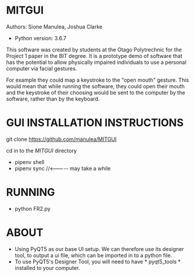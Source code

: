 # MITGUI
Authors: Sione Manulea, Joshua Clarke
- Python version: 3.6.7

This software was created by students at the Otago Polytrechnic for the Project 1 paper in the BIT degree. It is a prototype demo of software that has the potential to allow physically impaired individuals to use a personal computer via facial gestures.

For example they could map a keystroke to the "open mouth" gesture. This would mean that while running the software, they could open their mouth and the keystroke of their choosing would be sent to the computer by the software, rather than by the keyboard.

# GUI INSTALLATION INSTRUCTIONS
git clone https://github.com/manulea/MITGUI

cd in to the *MITGUI* directory
* pipenv shell
* pipenv sync //<----- may take a while

# RUNNING

* python FR2.py

# ABOUT

- Using PyQT5 as our base UI setup. We can therefore use its designer tool, to output a ui file, which can be imported in to a python file.
- To use PyQT5's Designer Tool, you will need to have * pyqt5_tools * installed to your computer.

